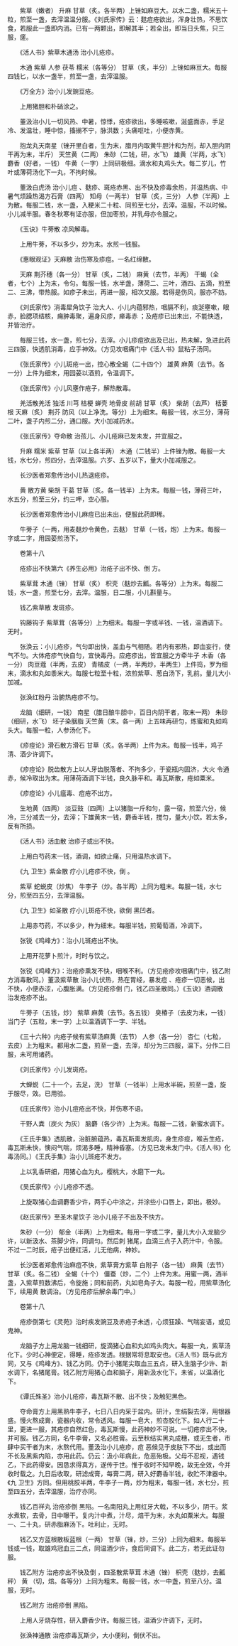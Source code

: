 <!-- { "loadSidebar": true } -->
　　紫草（嫩者） 升麻 甘草（炙。各半两）上锉如麻豆大。以水二盏，糯米五十粒，煎至一盏，去滓温温分服。《刘氏家传》云：麸痘疮欲出，浑身壮热，不思饮食，若服此一盏即内消。已有一两颗出，即解其半；若全出，即当日头焦，只三服，瘥。

　　《活人书》紫草木通汤 治小儿疮疹。

　　木通 紫草 人参 茯苓 糯米（各等分） 甘草（炙，半分）上锉如麻豆大。每服四钱匕，以水一盏半，煎至一盏，去滓温服。

　　《万全方》治小儿发豌豆疮。

　　上用猪胆和朴硝涂之。

　　董汲治小儿一切风热、中暑，惊悸，疮疹欲出，多睡咳嗽，涎盛面赤，手足冷、发温壮，睡中惊，搐搦不宁，脉洪数；头痛呕吐，小便赤黄。

　　抱龙丸天南星（锉开里白者，生为末，腊月内取黄牛胆汁和为剂，却入胆内阴干再为末，半斤） 天竺黄（二两） 朱砂（二钱，研，水飞） 雄黄（半两，水飞） 麝香（好者，一钱） 牛黄（一字）上同研极细。滴水和丸鸡头大。每二岁儿，竹叶或薄荷汤化下一丸，不拘时候。

　　董汲白虎汤 治小儿痘 、麸疹、斑疮赤黑、出不快及疹毒余热，并温热病、中暑气烦躁热渴方石膏（四两） 知母（一两半） 甘草（炙，三分） 人参（半两）上为散。每服二钱，水一盏，入粳米二十粒、同煎至七分，去滓。温服，不以时候。小儿减半服。春冬秋寒有证亦服，但加枣煎，并乳母亦令服之。

　　《玉诀》牛蒡散 凉风解毒。

　　上用牛蒡，不以多少，炒为末。水煎一钱服。

　　《惠眼观证》天麻散 治伤寒及疹痘。一名红绵散。

　　天麻 荆芥穗（各一分） 甘草（炙，二钱） 麻黄（去节，半两） 干蝎（全者，七个）上为末，令匀。每服一钱，水半盏，薄荷二、三叶，酒四、五滴，煎至二、三沸，带热服。如疹子未出，再进一服，相次又服。若得是伤风，服亦不妨。

　　《刘氏家传》消毒犀角饮子 治大人、小儿内蕴邪热，咽膈不利，痰涎壅嗽，眼赤，脸腮项结核，痈肿毒聚，遍身风疹，瘅毒赤 ；及疮疹已出未出，不能快透，并皆治疗。

　　每服三钱，水一盏，煎七分，去滓。小儿疹痘欲出及已出，热未解，急进此药三四服，快透肌消毒，应手神效。（方见攻咽痛门中《活人书》鼠粘子汤同。

　　《张氏家传》小儿斑疮一出，控心散全蝎（二十四个） 雄黄 麻黄（去节。各一分）上件为细末，用园荽以酒煎，令温调下。

　　《张氏家传》小儿风壅作疮子，解热散毒。

　　羌活散羌活 独活 川芎 桔梗 蝉壳 地骨皮 前胡 甘草（炙） 柴胡（去芦） 栝蒌根 天麻（炙） 荆芥 防风（以上净洗。等分）上为细末。每服一钱，水三分，薄荷二叶，盏子内煎二分，通口服。大小加减药水。

　　《张氏家传》夺命散 治孩儿、小儿疮麻已发未发，并宜服之。

　　升麻 糯米 紫草 甘草（以上各半两） 木通（二钱半）上件锉为散。每服一大钱，水七分，煎四分，去滓温服。六岁、五岁以下，量大小加减服之。

　　长沙医者郑愈传治小儿热退疮疹。

　　黄 散方黄 柴胡 干葛 甘草（炙。各一钱半）上为末。每服一钱，薄荷三叶，水五分，煎至三分，约三呷，空心服。

　　长沙医者郑愈传治小儿麻痘已出未出，便服此药即稀。

　　牛蒡子（一两，用麦麸炒令黄色，去麸） 甘草（一钱，炮）上为末。每服一字或二字，用园荽煎汤下。

　　卷第十八

　　疮疹出不快第六《养生必用》治疮子出不快、倒 方。

　　紫草茸 木通（锉） 甘草（炙） 枳壳（麸炒去瓤。各等分）上为末。每服二钱，水一盏，煎至七分，去滓。温服，日二服，小儿斟量与。

　　钱乙紫草散 发斑疹。

　　钩藤钩子 紫草茸（各等分）上为细末。每服一字或半钱、一钱，温酒调下。无时。

　　张涣云：小儿疮疹，气匀即出快，盖血与气相随。若内有邪热，即血妄行，使气不匀。大体疮疹气快自匀，宜快毒丹。应疮疹出，皆宜服之方牵牛子 木香（各一分） 肉豆蔻（半两，去皮） 青橘皮（一两，半两炒，半两生）上件捣，罗为细末，滴水和丸如黍米大。每服七粒至十粒，浓煎紫草、葱白汤下，乳前。量儿大小加减。

　　张涣红粉丹 治腑热疮疹不匀。

　　龙脑（细研，一钱） 南星（腊日酿牛胆中，百日内阴干者，取末一两） 朱砂（细研，水飞） 坯子染胭脂 天竺黄（末。各一两）上五味再研匀，炼蜜和丸如鸡头大。每服一粒，人参汤化下。

　　《疹痘论》滑石散方滑石 甘草（炙。各半两）上件为末。每服一钱半，鸡子清、酒少许调下。

　　《疹痘论》脱齿散方上以人牙齿脱落者、不拘多少，于瓷瓶内固济，大火 令通赤，候冷取出为末。用薄荷酒调下半钱，良久脉平和。毒瓦斯散，疮如粟米。

　　《疹痘论》小儿瘟毒、痘疮不出方。

　　生地黄（四两） 淡豆豉（四两）上以猪脂一斤和匀，露一宿，煎至六分，候冷，三分减去一分，去滓；下雄黄末一钱，麝香半钱，搅匀，量大小饮。若太多，反有所损。

　　《活人书》活血散 治疹子或出不快。

　　上用白芍药末一钱，酒调，如欲止痛，只用温热水调下。

　　《九 卫生》紫金散 疗小儿疮疹不快，倒 。

　　紫草 蛇蜕皮（炒焦） 牛李子（炒。各半两）上同为粗末。每服一钱，水七分，煎至四五分，去滓温服。

　　《九 卫生》如圣散 疗小儿斑疮不快，欲倒 黑凹者。

　　上用赤芍药，不以多少，杵为细末。每服半钱，煎葡萄酒，冷调下。

　　张锐《鸡峰方》：治小儿斑疮出不快。

　　上用开花萝卜煎汁，时时与饮之。

　　张锐《鸡峰方》：治疮疹熏发不快，咽喉不利。（方见疮疹攻咽痛门中，钱乙附方消毒散同。）董汲紫草散 治小儿伏热，热在胃经，暴发痘 、疮疹一切恶候，出不快，小便赤涩，心腹胀满。（方见疮疹倒 门，钱乙四圣散同。）《玉诀》酒调散 治发疮疹不出。

　　牛蒡子（五钱，炒） 紫草 麻黄（去节。各五钱） 臭椿子（去皮为末，一钱） 当门子（五粒，末一字）上以温酒调下一字、半钱。

　　《三十六种》内疮子候有紫草汤麻黄（去节） 人参（各一分） 杏仁（七粒，去皮）上为粗末。都用水二盏，煎至一盏，去滓，却分为三四服，温下。分作二日服，未可用诸药。

　　《刘氏家传》小儿发斑疮。

　　大蝉蜕（二十一个，去足，洗） 甘草（一钱半）上用水半碗，煎至一盏，旋于服尽，效。已用验。

　　《庄氏家传》治小儿痘疮出不快，并伤寒不语。

　　干野人粪（炭火 为灰） 脑麝（各少许）上为末。每服一二钱，新蜜水调下。

　　《王氏手集》透肌散，治脏腑蕴热，毒瓦斯熏发肌肉，身生疹痘，喉舌生疮，毒瓦斯未快，懊闷气喘，烦渴多睡，精神昏塞。（方见已发未发门中。《活人书》化毒汤同。）《王氏手集》治小儿斑疮不发方。

　　上以乳香研细，用猪心血为丸，樱桃大，水磨下一丸。

　　《吴氏家传》小儿疮疹不透。

　　上旋取猪心血调麝香少许，两手心中涂之，并涂些小口唇上，即出。极妙。

　　《赵氏家传》至圣木星饮子 治小儿疮子不出及不快方。

　　朱砂（一分） 郁金（半两）上为细末。每用一字或二字，量儿大小入龙脑少许，以新汲水、茶脚少许，同调匀。然后刺 猪尾，血滴三点子入药汁中，令服。不过一二时辰，疮子出便红活，儿无他病，神妙。

　　长沙医者郑愈传治麻痘不快，紫草膏方紫草 白附子（各一钱） 麻黄（去节） 甘草（炙。各二钱） 全蝎（十个） 僵蚕（炒，二个）上件为末。用蜜一两，酒半盏，入紫草煎数沸后，令旋施；同和前药，丸如皂角子大。每服一粒，用紫草汤化下，续用黄 散调治。（方见疮疹后解余毒门中。）

　　卷第十八

　　疮疹倒第七《灵苑》治时疾发豌豆及赤疮子未透，心烦狂躁、气喘妄语，或见鬼神。

　　龙脑子方上用龙脑一钱细研，旋滴猪心血和丸如鸡头肉大。每服一丸，紫草汤化下。少时心神便定，得睡，疮疹发透。根据常将息取安也。《活人书》既与此方同，又与《鸡峰方》、钱乙方同。仍于小猪尾尖取血三五点，研入生脑子少许、新水调下，名猪尾膏。钱乙附方用猪心血和脑子，用新汲水化下。未省，以温酒化下。

　　《谭氏殊圣》治小儿疮疹，毒瓦斯不散、出不快；及触犯黑色。

　　夺命膏方上用黑熟牛李子，七日八日内采于盆内。研汁，生绢裂去滓，用银器盛。慢火熬成膏，瓷器内收，常令透风。每服一皂大，煎杏胶化下。如人行二十里，更进一服，其疮疹自然红色，毒瓦斯慢，此药神妙不可说。一切疮疹出不快，并可服。钱乙方同，名牛李膏，又名必胜膏。云至秋结实黑丸成穗，或无生者，市肆中买干者为末，水熬代用。董汲治小儿疮疹，痘 恶候见于皮肤下不出，或出而不长及黑紫内陷，亦用此药。仍云：汲小年病此，危恶殆极。父母不忍视，遇钱乙，下此药得安。因恳求得真方，遂传于世。惟于收时不知早晚，故无全效，今并收时载之。九日后收取，研滤成膏，每膏二两，研入好麝香半钱，收贮不津器中。《九 卫生》方同。但用桃胶半两，牛李子一两，炒为粗末，每服一钱，水七分，煎至四五分，去滓温服，治疗亦同。

　　钱乙百祥丸 治疮疹倒 黑陷。一名南阳丸上用红牙大戟，不以多少，阴干。浆水煮软，去骨，日中曝干。复内汁中煮，汁尽，焙干为末，水丸如粟米大。每服一、二十丸，研赤脂麻汤下。吐利止，无时。

　　钱乙又方蓝根散板蓝根（一两） 甘草（锉，炒，三分）上同为细末。每服半钱或一钱，取雄鸡冠血三二点，同温酒少许，食后同调下。此二方，若无此证勿服。

　　钱乙附方 治疮疹出不快及倒 ，四圣散紫草茸 木通（锉） 枳壳（麸炒，去瓤秤） 黄 （切，焙。各等分）上同为粗末。每服一钱，水一中盏，煎至八分。温服，无时。

　　钱乙附方 治疮疹倒 黑陷。

　　上用人牙烧存性，研入麝香少许。每服三钱，温酒少许调下，无时。

　　张涣神通散 治疮疹毒瓦斯少，大小便利，倒伏不出。

